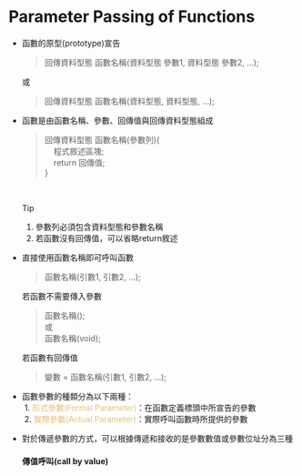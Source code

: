 # Parameter Passing of Functions

- 函數的原型(prototype)宣告
  >回傳資料型態 函數名稱(資料型態 參數1, 資料型態 參數2, ...);

  或
  >回傳資料型態 函數名稱(資料型態, 資料型態, ...);

- 函數是由函數名稱、參數、回傳值與回傳資料型態組成
  >回傳資料型態 函數名稱(參數列){  
  >&nbsp;&nbsp;&nbsp;&nbsp;程式敘述區塊;  
  >&nbsp;&nbsp;&nbsp;&nbsp;return 回傳值;  
  >}

  &nbsp;
  >[!TIP]
  >1. 參數列必須包含資料型態和參數名稱  
  >2. 若函數沒有回傳值，可以省略return敘述

- 直接使用函數名稱即可呼叫函數
  >函數名稱(引數1, 引數2, ...);

  若函數不需要傳入參數
  >函數名稱();  
  >或  
  >函數名稱(void);

  若函數有回傳值
  >變數 = 函數名稱(引數1, 引數2, ...);

- 函數參數的種類分為以下兩種：  
&nbsp;1. <span style="color:#e5c07b">形式參數(Formal Parameter)</span>：在函數定義標頭中所宣告的參數  
&nbsp;2. <span style="color:#e5c07b">實際參數(Actual Parameter)</span>：實際呼叫函數時所提供的參數  

- 對於傳遞參數的方式，可以根據傳遞和接收的是參數數值或參數位址分為三種  
  #### 傳值呼叫(call by value)


